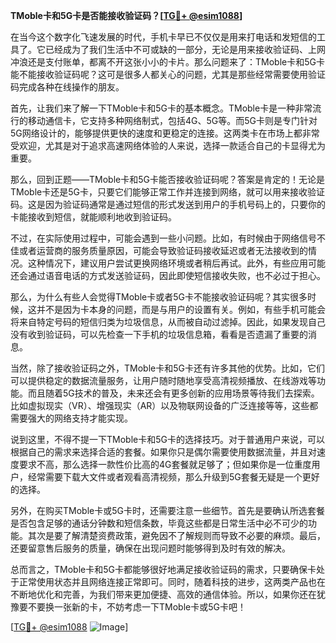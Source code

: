 **TMoble卡和5G卡是否能接收验证码？[[TG💪+ @esim1088](https://t.me/s/esim1088)]**

在当今这个数字化飞速发展的时代，手机卡早已不仅仅是用来打电话和发短信的工具了。它已经成为了我们生活中不可或缺的一部分，无论是用来接收验证码、上网冲浪还是支付账单，都离不开这张小小的卡片。那么问题来了：TMoble卡和5G卡能不能接收验证码呢？这可是很多人都关心的问题，尤其是那些经常需要使用验证码完成各种在线操作的朋友。

首先，让我们来了解一下TMoble卡和5G卡的基本概念。TMoble卡是一种非常流行的移动通信卡，它支持多种网络制式，包括4G、5G等。而5G卡则是专门针对5G网络设计的，能够提供更快的速度和更稳定的连接。这两类卡在市场上都非常受欢迎，尤其是对于追求高速网络体验的人来说，选择一款适合自己的卡显得尤为重要。

那么，回到正题——TMoble卡和5G卡能否接收验证码呢？答案是肯定的！无论是TMoble卡还是5G卡，只要它们能够正常工作并连接到网络，就可以用来接收验证码。这是因为验证码通常是通过短信的形式发送到用户的手机号码上的，只要你的卡能接收到短信，就能顺利地收到验证码。

不过，在实际使用过程中，可能会遇到一些小问题。比如，有时候由于网络信号不佳或者运营商的服务质量原因，可能会导致验证码接收延迟或者无法接收到的情况。这种情况下，建议用户尝试更换网络环境或者稍后再试。此外，有些应用可能还会通过语音电话的方式发送验证码，因此即使短信接收失败，也不必过于担心。

那么，为什么有些人会觉得TMoble卡或者5G卡不能接收验证码呢？其实很多时候，这并不是因为卡本身的问题，而是与用户的设置有关。例如，有些手机可能会将来自特定号码的短信归类为垃圾信息，从而被自动过滤掉。因此，如果发现自己没有收到验证码，可以先检查一下手机的垃圾信息箱，看看是否遗漏了重要的消息。

当然，除了接收验证码之外，TMoble卡和5G卡还有许多其他的优势。比如，它们可以提供稳定的数据流量服务，让用户随时随地享受高清视频播放、在线游戏等功能。而且随着5G技术的普及，未来还会有更多创新的应用场景等待我们去探索。比如虚拟现实（VR）、增强现实（AR）以及物联网设备的广泛连接等等，这些都需要强大的网络支持才能实现。

说到这里，不得不提一下TMoble卡和5G卡的选择技巧。对于普通用户来说，可以根据自己的需求来选择合适的套餐。如果你只是偶尔需要使用数据流量，并且对速度要求不高，那么选择一款性价比高的4G套餐就足够了；但如果你是一位重度用户，经常需要下载大文件或者观看高清视频，那么升级到5G套餐无疑是一个更好的选择。

另外，在购买TMoble卡或5G卡时，还需要注意一些细节。首先是要确认所选套餐是否包含足够的通话分钟数和短信条数，毕竟这些都是日常生活中必不可少的功能。其次是要了解清楚资费政策，避免因不了解规则而导致不必要的麻烦。最后，还要留意售后服务的质量，确保在出现问题时能够得到及时有效的解决。

总而言之，TMoble卡和5G卡都能够很好地满足接收验证码的需求，只要确保卡处于正常使用状态并且网络连接正常即可。同时，随着科技的进步，这两类产品也在不断地优化和完善，为我们带来更加便捷、高效的通信体验。所以，如果你还在犹豫要不要换一张新的卡，不妨考虑一下TMoble卡或5G卡吧！

[[TG💪+ @esim1088](https://t.me/s/esim1088) ![Image](https://i.postimg.cc/4NQfJmqS/Snipaste-2025-05-13-00-14-12.png)]